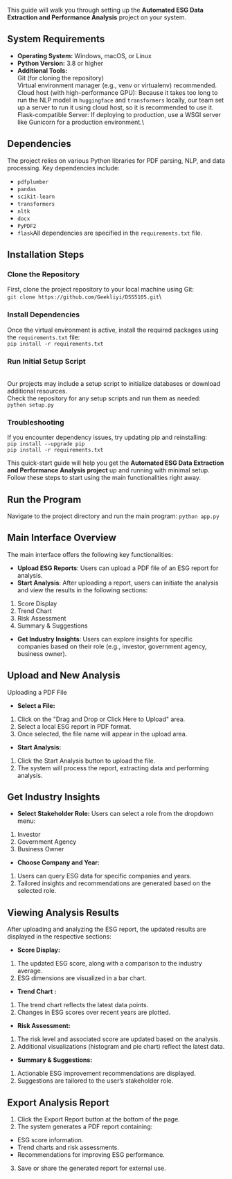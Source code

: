 This guide will walk you through setting up the **Automated ESG Data Extraction and Performance Analysis** project on your system.
## System Requirements
* **Operating System:** Windows, macOS, or Linux
* **Python Version:** 3.8 or higher
* **Additional Tools:**\
Git (for cloning the repository)\
Virtual environment manager (e.g., venv or virtualenv) recommended.\
Cloud host (with high-performance GPU): Because it takes too long to run the NLP model in `huggingface` and `transformers` locally, our team set up a server to run it using cloud host, so it is recommended to use it.\
Flask-compatible Server: If deploying to production, use a WSGI server like Gunicorn for a production environment.\

## Dependencies
The project relies on various Python libraries for PDF parsing, NLP, and data processing. Key dependencies include:
* `pdfplumber`
* `pandas`
* `scikit-learn`
* `transformers`
* `nltk`
* `docx`
* `PyPDF2`
* `flask`All dependencies are specified in the `requirements.txt` file. 

## Installation Steps
### Clone the Repository
First, clone the project repository to your local machine using Git:\
`git clone https://github.com/Geekliyi/DSS5105.git`\

### Install Dependencies
Once the virtual environment is active, install the required packages using the `requirements.txt` file:\
`pip install -r requirements.txt`

### Run Initial Setup Script
\
Our projects may include a setup script to initialize databases or download additional resources.\
Check the repository for any setup scripts and run them as needed:\
`python setup.py`

### Troubleshooting
If you encounter dependency issues, try updating pip and reinstalling:\
`pip install --upgrade pip`\
`pip install -r requirements.txt`

This quick-start guide will help you get the **Automated ESG Data Extraction and Performance Analysis project** up and running with minimal setup. Follow these steps to start using the main functionalities right away.
## Run the Program
Navigate to the project directory and run the main program:
`python app.py`

## Main Interface Overview
The main interface offers the following key functionalities:

* **Upload ESG Reports**: Users can upload a PDF file of an ESG report for analysis.
* **Start Analysis**: After uploading a report, users can initiate the analysis and view the results in the following sections:
1. Score Display
2. Trend Chart
3. Risk Assessment
4. Summary & Suggestions
* **Get Industry Insights**: Users can explore insights for specific companies based on their role (e.g., investor, government agency, business owner).

## Upload and New Analysis
Uploading a PDF File
* **Select a File:**
1. Click on the "Drag and Drop or Click Here to Upload" area.
2. Select a local ESG report in PDF format.
3. Once selected, the file name will appear in the upload area.
* **Start Analysis:**
1. Click the Start Analysis button to upload the file.
2. The system will process the report, extracting data and performing analysis.

## Get Industry Insights
* **Select Stakeholder Role:**
Users can select a role from the dropdown menu:
1. Investor
2. Government Agency
3. Business Owner
* **Choose Company and Year:**
1. Users can query ESG data for specific companies and years.
2. Tailored insights and recommendations are generated based on the selected role.

## Viewing Analysis Results
After uploading and analyzing the ESG report, the updated results are displayed in the respective sections:

* **Score Display:**
1.  The updated ESG score, along with a comparison to the industry average.
2.  ESG dimensions are visualized in a bar chart.
* **Trend Chart :**
1. The trend chart reflects the latest data points.
2. Changes in ESG scores over recent years are plotted.
* **Risk Assessment:**
1. The risk level and associated score are updated based on the analysis.
2. Additional visualizations (histogram and pie chart) reflect the latest data.
* **Summary & Suggestions:**
1. Actionable ESG improvement recommendations are displayed.
2. Suggestions are tailored to the user’s stakeholder role.
## Export Analysis Report
1. Click the Export Report button at the bottom of the page.
2. The system generates a PDF report containing:
* ESG score information.
* Trend charts and risk assessments.
* Recommendations for improving ESG performance.
3. Save or share the generated report for external use.
